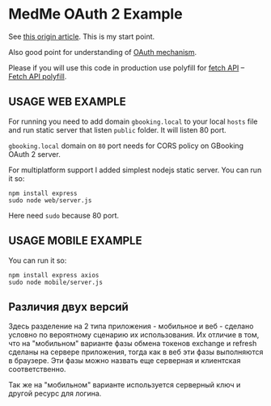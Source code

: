 # MedMe OAuth 2 Example

See [this origin article](https://www.sohamkamani.com/blog/javascript/2018-06-24-oauth-with-node-js/).
This is my start point.

Also good point for understanding of [OAuth mechanism](https://itnext.io/an-oauth-2-0-introduction-for-beginners-6e386b19f7a9).

Please if you will use this code in production use polyfill for [fetch API](https://developer.mozilla.org/ru/docs/Web/API/Fetch_API) – [Fetch API polyfill](https://github.com/github/fetch).

## USAGE WEB EXAMPLE

For running you need to add domain `gbooking.local` to your local `hosts` file and run static server that listen `public` folder.
It will listen 80 port.

`gbooking.local` domain on `80` port needs for CORS policy on GBooking OAuth 2 server.

For multiplatform support I added simplest nodejs static server. You can run it so:

````
npm install express
sudo node web/server.js
````

Here need `sudo` because 80 port.

## USAGE MOBILE EXAMPLE

You can run it so:

````
npm install express axios
sudo node mobile/server.js
````

## Различия двух версий

Здесь разделение на 2 типа приложения - мобильное и веб - сделано условно по вероятному сценарию их использования.
Их отличие в том, что на "мобильном" варианте фазы обмена токенов exchange и refresh 
сделаны на сервере приложения, тогда как в веб эти фазы выполняются в браузере.
Эти фазы можно назвать еще серверная и клиентская соответственно.

Так же на "мобильном" варианте используется серверный ключ и другой ресурс для логина.
